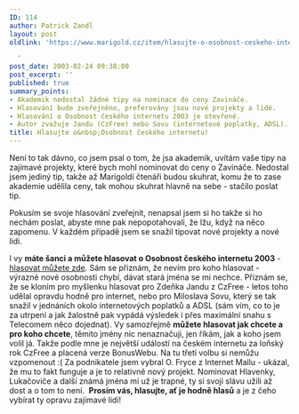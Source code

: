 ```yaml
---
ID: 114
author: Patrick Zandl
layout: post
oldlink: 'https://www.marigold.cz/item/hlasujte-o-osobnost-ceskeho-internetu

  '
post_date: 2003-02-24 09:38:00
post_excerpt: ''
published: true
summary_points:
- Akademik nedostal žádné tipy na nominace do ceny Zavináče.
- Hlasování bude zveřejněno, preferovány jsou nové projekty a lidé.
- Hlasování o Osobnost českého internetu 2003 je otevřené.
- Autor zvažuje Jandu (CzFree) nebo Sovu (internetové poplatky, ADSL).
title: Hlasujte o&nbsp;Osobnost českého internetu!
---
```


<p>
Není to tak dávno, co jsem psal o tom, že jsa akademik, uvítám vaše tipy na zajímavé projekty, které bych mohl nominovat do ceny o Zavináče. Nedostal jsem jediný tip, takže až Marigoldí čtenáři budou skuhrat, komu že to zase akademie udělila ceny, tak mohou skuhrat hlavně na sebe - stačilo poslat tip. </p>

<p>
Pokusím se svoje hlasování zveřejnit, nenapsal jsem si ho takže si ho nechám poslat, abyste mne pak nepopotahovali, že lžu, když na něco zapomenu. V každém případě jsem se snažil tipovat nové projekty a nové lidi. </p>

<p>
I vy <STRONG>máte šanci a můžete hlasovat o Osobnost českého internetu 2003</STRONG> - <A href="http://www.ceskyzavinac.cz/www/onlinehlas.php" target=_blank>hlasovat můžete zde</A>. Sám se přiznám, že nevím pro koho hlasovat - výrazné nové osobnosti chybí, dávat stará jména se mi nechce. Přiznám se, že se kloním pro myšlenku hlasovat pro Zdeňka Jandu z CzFree - letos toho udělal opravdu hodně pro internet, nebo pro Miloslava Sovu, který se tak snažil v jednáních okolo internetových poplatků a ADSL (sám vím, co to je za utrpení a jak žalostně pak vypádá výsledek i přes maximální snahu s Telecomem něco dojednat). Vy samozřejmě <STRONG>můžete hlasovat jak chcete a pro koho chcete</STRONG>, těmito jmény nic nenaznačuji, jen říkám, jak a koho jsem volil já. Takže podle mne je největší událostí na českém internetu za loňský rok CzFree a placená verze BonusWebu. Na tu třetí volbu si nemůžu vzpomenout :( Za&#160;podnikatele jsem vybral O. Fryce z Internet Mallu - ukázal, že mu to fakt funguje a je to relativně nový projekt. Nominovat&#160;Hlavenky, Lukačoviče a další&#160;známá jména mi už je trapné, ty si svoji slávu užili až dost a o tom to není. &#160;<STRONG>Prosím vás, hlasujte, ať je hodně hlasů</STRONG> a je z čeho vybírat ty opravu zajímavé lidi!</p>